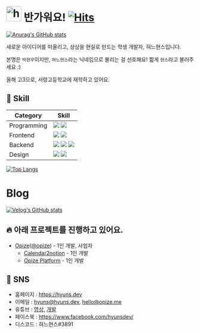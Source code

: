 # <img src="https://user-images.githubusercontent.com/1303154/88677602-1635ba80-d120-11ea-84d8-d263ba5fc3c0.gif" width="40px" alt="hi"> 반가워요! [![Hits](https://hits.seeyoufarm.com/api/count/incr/badge.svg?url=https%3A%2F%2Fgithub.com%2FHyunsDev&count_bg=%235E82D1&title_bg=%23555555&icon=react.svg&icon_color=%23E7E7E7&title=Hello%2C+Hyuns%21&edge_flat=false)](https://github.com/HyunsDev)

[![Anurag's GitHub stats](https://github-readme-stats.vercel.app/api?username=hyunsdev)](https://github.com/anuraghazra/github-readme-stats)

새로운 아이디어를 떠올리고, 상상을 현실로 만드는 학생 개발자, 혀느현스입니다.

본명은 `박현우`이지만, `혀느현스`라는 닉네임으로 불리는 걸 선호해요! 짧게 `현스`라고 불러주세요 :)

올해 고3으로, 서령고등학교에 재학하고 있어요.

## 🔧 Skill
|Category|Skill|
|-|-|
|Programming|![](https://img.shields.io/badge/javascript-ffca28?style=for-the-badge&logo=javascript&logoColor=black) ![](https://img.shields.io/badge/TypeScript-007ACC?style=for-the-badge&logo=typescript&logoColor=white)|
|Frontend|![](https://img.shields.io/badge/react-61DAFB?style=for-the-badge&logo=react&logoColor=black) ![](https://img.shields.io/badge/styled--components-DB7093?style=for-the-badge&logo=styled-components&logoColor=white)
|Backend|![](https://img.shields.io/badge/Node.js-339933?style=for-the-badge&logo=nodedotjs&logoColor=white) ![](https://img.shields.io/badge/MongoDB-47A248?style=for-the-badge&logo=MongoDB&logoColor=white) ![](https://img.shields.io/badge/MariaDB-003545?style=for-the-badge&logo=MariaDB&logoColor=white)|
|Design|![](https://img.shields.io/badge/After%20Effects-9999FF?style=for-the-badge&logo=AdobeAfterEffects&logoColor=white) ![](https://img.shields.io/badge/Adobe%20Xd-FF61F6?style=for-the-badge&logo=AdobeXd&logoColor=white)|


[![Top Langs](https://github-readme-stats.vercel.app/api/top-langs/?username=hyunsdev)](https://github.com/hyunsdev)

# Blog
[![Velog's GitHub stats](https://velog-readme-stats.vercel.app/api?name=phw3071)](https://velog.io/@phw3071)

## 🔥 아래 프로젝트를 진행하고 있어요.
* [Opize](https://opize.me)([@opize](https://github.com/opize)) - 1인 개발, 사업자
  * [Calendar2notion](https://calendar2notion.opize.me) - 1인 개발
  * [Opize Platform](https://beta.opize.me) - 1인 개발


## 💬 SNS
* 홈페이지 : https://hyuns.dev
* 이메일 : [hyuns@hyuns.dev](mailto://hyuns@hyuns.dev), [hello@opize.me](hello@opize.me)
* 유튜브 : [영상](https://www.youtube.com/c/HyunSPRODUCTION/videos), [개발](https://www.youtube.com/channel/UCarkBzs9AYUZDussIi1-Etw)
* 페이스북 : https://www.facebook.com/hyunsdev/
* 디스코드 : 혀느현스#3891
